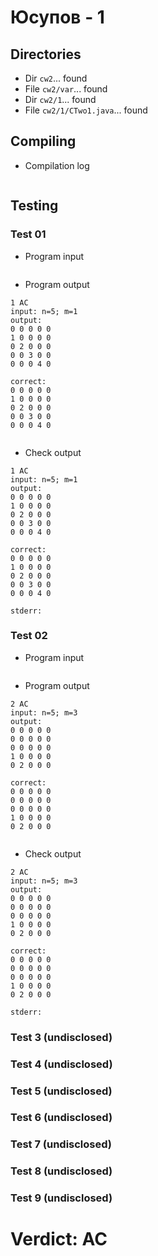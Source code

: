 # Юсупов - 1
## Directories
- Dir `cw2`... found
- File `cw2/var`... found
- Dir `cw2/1`... found
- File `cw2/1/CTwo1.java`... found
## Compiling
- Compilation log
```

```
## Testing
### Test 01
- Program input
```

```
- Program output
```
1 AC
input: n=5; m=1
output: 
0 0 0 0 0 
1 0 0 0 0 
0 2 0 0 0 
0 0 3 0 0 
0 0 0 4 0 

correct: 
0 0 0 0 0 
1 0 0 0 0 
0 2 0 0 0 
0 0 3 0 0 
0 0 0 4 0 


```
- Check output
```
1 AC
input: n=5; m=1
output: 
0 0 0 0 0 
1 0 0 0 0 
0 2 0 0 0 
0 0 3 0 0 
0 0 0 4 0 

correct: 
0 0 0 0 0 
1 0 0 0 0 
0 2 0 0 0 
0 0 3 0 0 
0 0 0 4 0 

stderr:

```
### Test 02
- Program input
```

```
- Program output
```
2 AC
input: n=5; m=3
output: 
0 0 0 0 0 
0 0 0 0 0 
0 0 0 0 0 
1 0 0 0 0 
0 2 0 0 0 

correct: 
0 0 0 0 0 
0 0 0 0 0 
0 0 0 0 0 
1 0 0 0 0 
0 2 0 0 0 


```
- Check output
```
2 AC
input: n=5; m=3
output: 
0 0 0 0 0 
0 0 0 0 0 
0 0 0 0 0 
1 0 0 0 0 
0 2 0 0 0 

correct: 
0 0 0 0 0 
0 0 0 0 0 
0 0 0 0 0 
1 0 0 0 0 
0 2 0 0 0 

stderr:

```
### Test 3 (undisclosed)
### Test 4 (undisclosed)
### Test 5 (undisclosed)
### Test 6 (undisclosed)
### Test 7 (undisclosed)
### Test 8 (undisclosed)
### Test 9 (undisclosed)
# Verdict: AC
